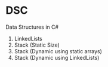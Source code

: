 # DSC
Data Structures in C#

1. LinkedLists
2. Stack (Static Size)
3. Stack (Dynamic using static arrays)
4. Stack (Dynamic using LinkedLists)